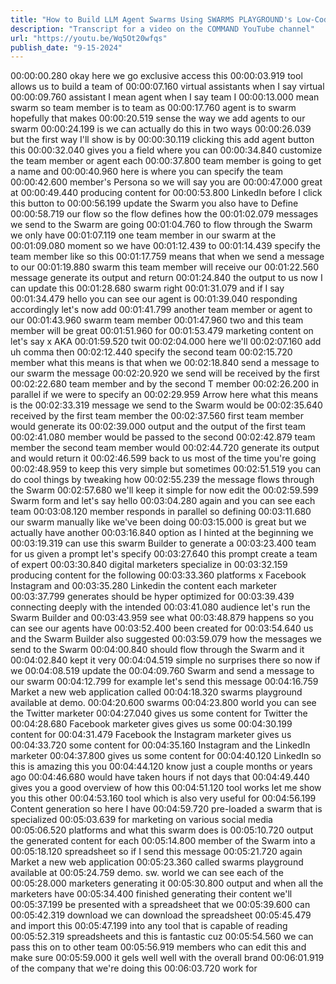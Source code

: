```yaml
---
title: "How to Build LLM Agent Swarms Using SWARMS PLAYGROUND's Low-Code UI"
description: "Transcript for a video on the COMMAND YouTube channel"
url: "https://youtu.be/Wq5Ot20wfqs"
publish_date: "9-15-2024"
---
```


00:00:00.280 okay here we go exclusive access this
00:00:03.919 tool allows us to build a team of
00:00:07.160 virtual assistants when I say virtual
00:00:09.760 assistant I mean agent when I say team I
00:00:13.000 mean swarm so team member is to team as
00:00:17.760 agent is to swarm hopefully that makes
00:00:20.519 sense the way we add agents to our swarm
00:00:24.199 is we can actually do this in two ways
00:00:26.039 but the first way I'll show is by
00:00:30.119 clicking this add agent button this
00:00:32.040 gives you a field where you can
00:00:34.840 customize the team member or agent each
00:00:37.800 team member is going to get a name and
00:00:40.960 here is where you can specify the team
00:00:42.600 member's Persona so we will say you are
00:00:47.000 great at
00:00:49.440 producing content for
00:00:53.800 LinkedIn before I click this button to
00:00:56.199 update the Swarm you also have to Define
00:00:58.719 our flow so the flow defines how the
00:01:02.079 messages we send to the Swarm are going
00:01:04.760 to flow through the Swarm we only have
00:01:07.119 one team member in our swarm at the
00:01:09.080 moment so we have
00:01:12.439 to
00:01:14.439 specify the team member like so this
00:01:17.759 means that when we send a message to our
00:01:19.880 swarm this team member will receive our
00:01:22.560 message generate its output and return
00:01:24.840 the output to us now I can update this
00:01:28.680 swarm right
00:01:31.079 and if I say
00:01:34.479 hello you can see our agent is
00:01:39.040 responding accordingly let's now add
00:01:41.799 another team member or agent to our
00:01:43.960 swarm team member
00:01:47.960 two and this team member will be great
00:01:51.960 for
00:01:53.479 marketing content on let's say x AKA
00:01:59.520 twit
00:02:04.000 here we'll
00:02:07.160 add uh comma then
00:02:12.440 specify the second team
00:02:15.720 member what this means is that when we
00:02:18.840 send a message to our swarm the message
00:02:20.920 we send will be received by the first
00:02:22.680 team member and by the second T member
00:02:26.200 in parallel if we were to specify an
00:02:29.959 Arrow here what this means is the
00:02:33.319 message we send to the Swarm would be
00:02:35.640 received by the first team member the
00:02:37.560 first team member would generate its
00:02:39.000 output and the output of the first team
00:02:41.080 member would be passed to the second
00:02:42.879 team member the second team member would
00:02:44.720 generate its output and would return it
00:02:46.599 back to us most of the time you're going
00:02:48.959 to keep this very simple but sometimes
00:02:51.519 you can do cool things by tweaking how
00:02:55.239 the message flows through the Swarm
00:02:57.680 we'll keep it simple for now edit the
00:02:59.599 Swarm form and let's say hello
00:03:04.280 again and you can see each team
00:03:08.120 member responds in parallel so defining
00:03:11.680 our swarm manually like we've been doing
00:03:15.000 is great but we actually have another
00:03:16.840 option as I hinted at the beginning we
00:03:19.319 can use this swarm Builder to generate a
00:03:23.400 team for us given a prompt let's specify
00:03:27.640 this prompt create a team of expert
00:03:30.840 digital marketers specialize in
00:03:32.159 producing content for the following
00:03:33.360 platforms x Facebook Instagram and
00:03:35.280 Linkedin the content each marketer
00:03:37.799 generates should be hyper optimized for
00:03:39.439 connecting deeply with the intended
00:03:41.080 audience let's run the Swarm Builder and
00:03:43.959 see what
00:03:48.879 happens so you can see our agents have
00:03:52.400 been created for
00:03:54.640 us and the Swarm Builder also suggested
00:03:59.079 how the messages we send to the Swarm
00:04:00.840 should flow through the Swarm and it
00:04:02.840 kept it very
00:04:04.519 simple no surprises there so now if we
00:04:08.519 update the
00:04:09.760 Swarm and send a message to our swarm
00:04:12.799 for example let's send this message
00:04:16.759 Market a new web application called
00:04:18.320 swarms playground available at demo.
00:04:20.600 swarms
00:04:23.800 world you can see the Twitter marketer
00:04:27.040 gives us some content for Twitter the
00:04:28.680 Facebook marketer gives gives us some
00:04:30.199 content for
00:04:31.479 Facebook the Instagram marketer gives us
00:04:33.720 some content for
00:04:35.160 Instagram and the LinkedIn marketer
00:04:37.800 gives us some content for
00:04:40.120 LinkedIn so this is amazing this you
00:04:44.120 know just a couple months or years ago
00:04:46.680 would have taken hours if not days that
00:04:49.440 gives you a good overview of how this
00:04:51.120 tool works let me show you this other
00:04:53.160 tool which is also very useful for
00:04:56.199 Content generation so here I have
00:04:59.720 pre-loaded a swarm that is specialized
00:05:03.639 for marketing on various social media
00:05:06.520 platforms and what this swarm does is
00:05:10.720 output the generated content for each
00:05:14.800 member of the Swarm into a
00:05:18.120 spreadsheet so if I send this message
00:05:21.720 again Market a new web application
00:05:23.360 called swarms playground available at
00:05:24.759 demo. sw. world we can see each of the
00:05:28.000 marketers generating it
00:05:30.800 output and when all the marketers have
00:05:34.400 finished generating their content we'll
00:05:37.199 be presented with a spreadsheet that we
00:05:39.600 can
00:05:42.319 download we can download the spreadsheet
00:05:45.479 and import this
00:05:47.199 into any tool that is capable of reading
00:05:52.319 spreadsheets and this is fantastic cuz
00:05:54.560 we can pass this on to other team
00:05:56.919 members who can edit this and make sure
00:05:59.000 it gels well well with the overall brand
00:06:01.919 of the company that we're doing this
00:06:03.720 work for
